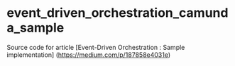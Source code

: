 # event_driven_orchestration_camunda_sample
Source code for article [Event-Driven Orchestration : Sample implementation] (https://medium.com/p/187858e4031e)
